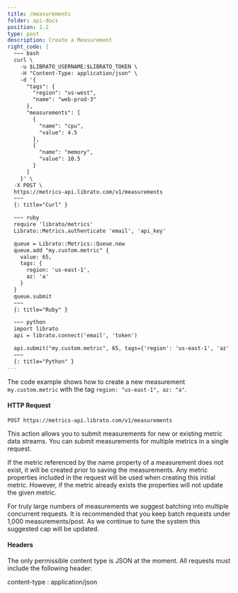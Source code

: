 ```yaml
---
title: /measurements
folder: api-docs
position: 1.2
type: post
description: Create a Measurement
right_code: |
  ~~~ bash
  curl \
    -u $LIBRATO_USERNAME:$LIBRATO_TOKEN \
    -H "Content-Type: application/json" \
    -d '{
      "tags": {
        "region": "us-west",
        "name": "web-prod-3"
      },
      "measurements": [
        {
          "name": "cpu",
          "value": 4.5
        },
        {
          "name": "memory",
          "value": 10.5
        }
      ]
    }' \
  -X POST \
  https://metrics-api.librato.com/v1/measurements
  ~~~
  {: title="Curl" }

  ~~~ ruby
  require 'librato/metrics'
  Librato::Metrics.authenticate 'email', 'api_key'

  queue = Librato::Metrics::Queue.new
  queue.add "my.custom.metric" {
    value: 65,
    tags: {
      region: 'us-east-1',
      az: 'a'
    }
  }
  queue.submit
  ~~~
  {: title="Ruby" }

  ~~~ python
  import librato
  api = librato.connect('email', 'token')

  api.submit("my.custom.metric", 65, tags={'region': 'us-east-1', 'az': 'a'})
  ~~~
  {: title="Python" }
---
```


The code example shows how to create a new measurement `my.custom.metric` with the tag `region: "us-east-1", az: "a"`.

#### HTTP Request

`POST https://metrics-api.librato.com/v1/measurements`

This action allows you to submit measurements for new or existing metric data streams. You can submit measurements for multiple metrics in a single request.

If the metric referenced by the name property of a measurement does not exist, it will be created prior to saving the measurements. Any metric properties included in the request will be used when creating this initial metric. However, if the metric already exists the properties will not update the given metric.

For truly large numbers of measurements we suggest batching into multiple concurrent requests. It is recommended that you keep batch requests under 1,000 measurements/post. As we continue to tune the system this suggested cap will be updated.

#### Headers

The only permissible content type is JSON at the moment. All requests must include the following header:

content-type
: application/json

